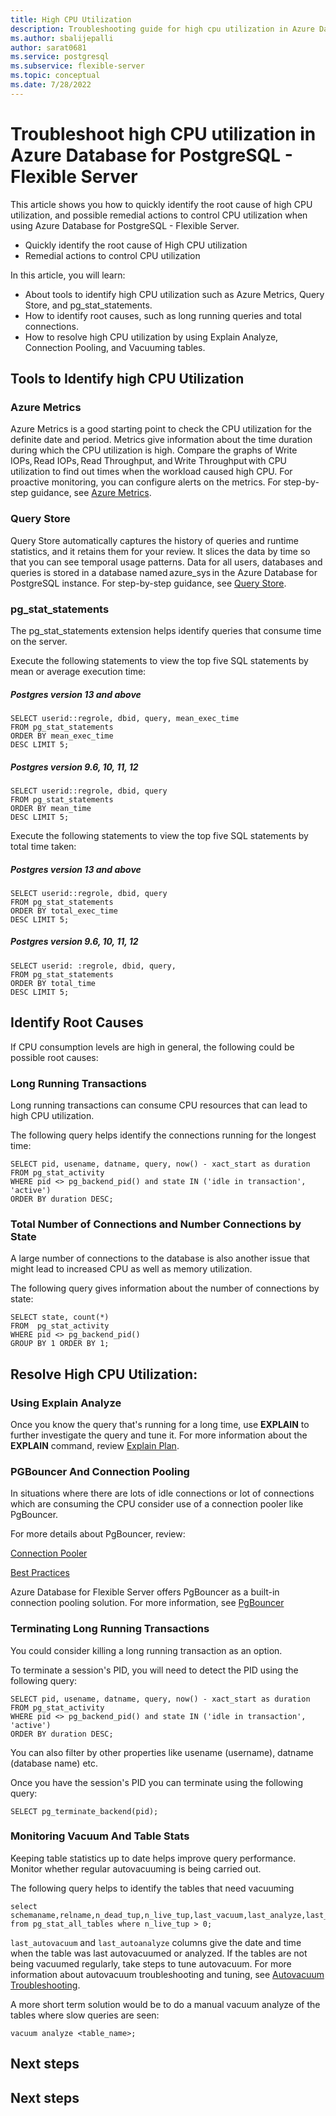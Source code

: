 ```yaml
---
title: High CPU Utilization
description: Troubleshooting guide for high cpu utilization in Azure Database for PostgreSQL - Flexible Server
ms.author: sbalijepalli
author: sarat0681
ms.service: postgresql
ms.subservice: flexible-server
ms.topic: conceptual
ms.date: 7/28/2022
---
```


#  Troubleshoot high CPU utilization in Azure Database for PostgreSQL - Flexible Server


This article shows you how to quickly identify the root cause of high CPU utilization, and possible remedial actions to control CPU utilization when using Azure Database for PostgreSQL - Flexible Server. 


-   Quickly identify the root cause of High CPU utilization 
-   Remedial actions to control CPU utilization 

In this article, you will learn: 
- About tools to identify high CPU utilization such as Azure Metrics, Query Store, and pg_stat_statements. 
- How to identify root causes, such as long running queries and total connections. 
- How to resolve high CPU utilization by using Explain Analyze, Connection Pooling, and Vacuuming tables. 



## Tools to Identify high CPU Utilization 

### Azure Metrics 

Azure Metrics is a good starting point to check the CPU utilization for the definite date and period. Metrics give information about the time duration during which the CPU utilization is high. Compare the graphs of Write IOPs, Read IOPs, Read Throughput, and Write Throughput with CPU utilization to find out times when the workload caused high CPU. For proactive monitoring, you can configure alerts on the metrics. For step-by-step guidance, see [Azure Metrics](./howto-alert-on-metrics.md).


### Query Store
Query Store automatically captures the history of queries and runtime statistics, and it retains them for your review. It slices the data by time so that you can see temporal usage patterns. Data for all users, databases and queries is stored in a database named azure_sys in the Azure Database for PostgreSQL instance. For step-by-step guidance, see [Query Store](./concepts-query-store.md).

### pg_stat_statements
The pg_stat_statements extension helps identify queries that consume time on the server.


Execute the following statements to view the top five SQL statements by mean or average execution time: 


##### Postgres version 13 and above
~~~
SELECT userid::regrole, dbid, query, mean_exec_time 
FROM pg_stat_statements 
ORDER BY mean_exec_time 
DESC LIMIT 5;   
~~~
##### Postgres version 9.6, 10, 11, 12
~~~
SELECT userid::regrole, dbid, query 
FROM pg_stat_statements 
ORDER BY mean_time 
DESC LIMIT 5;    
~~~
Execute the following statements to view the top five SQL statements by total time taken: 

##### Postgres version 13 and above
~~~
SELECT userid::regrole, dbid, query 
FROM pg_stat_statements 
ORDER BY total_exec_time 
DESC LIMIT 5;   
~~~
##### Postgres version 9.6, 10, 11, 12
~~~
SELECT userid: :regrole, dbid, query, 
FROM pg_stat_statements 
ORDER BY total_time 
DESC LIMIT 5;    
~~~
## Identify Root Causes 

If CPU consumption levels are high in general, the following could be possible root causes: 


### Long Running Transactions  

Long running transactions can consume CPU resources that can lead to high CPU utilization.

The following query helps identify the connections running for the longest time:  

~~~
SELECT pid, usename, datname, query, now() - xact_start as duration 
FROM pg_stat_activity  
WHERE pid <> pg_backend_pid() and state IN ('idle in transaction', 'active') 
ORDER BY duration DESC;   
~~~

### Total Number of Connections and Number Connections by State 

A large number of connections to the database is also another issue that might lead to increased CPU as well as memory utilization.


The following query gives information about the number of connections by state: 

~~~
SELECT state, count(*)  
FROM  pg_stat_activity   
WHERE pid <> pg_backend_pid()  
GROUP BY 1 ORDER BY 1;   
~~~
  

## Resolve High CPU Utilization: 

### Using Explain Analyze 

Once you know the query that's running for a long time, use **EXPLAIN** to further investigate the query and tune it. 
For more information about the **EXPLAIN** command, review [Explain Plan](https://www.postgresql.org/docs/current/sql-explain.html). 


 
### PGBouncer And Connection Pooling 

In situations where there are lots of idle connections or lot of connections which are consuming the CPU consider use of a connection pooler like PgBouncer.


For more details about PgBouncer, review: 


[Connection Pooler](https://techcommunity.microsoft.com/t5/azure-database-for-postgresql/not-all-postgres-connection-pooling-is-equal/ba-p/825717)

[Best Practices](https://techcommunity.microsoft.com/t5/azure-database-for-postgresql/connection-handling-best-practice-with-postgresql/ba-p/790883)


Azure Database for Flexible Server offers PgBouncer as a built-in connection pooling solution. For more information, see [PgBouncer](./concepts-pgbouncer.md)


### Terminating Long Running Transactions

You could consider killing a long running transaction as an option.

To terminate a session's PID, you will need to detect the PID using the following query: 
~~~
SELECT pid, usename, datname, query, now() - xact_start as duration 
FROM pg_stat_activity  
WHERE pid <> pg_backend_pid() and state IN ('idle in transaction', 'active') 
ORDER BY duration DESC;   
~~~

You can also filter by other properties like usename (username), datname (database name) etc.  

Once you have the session's PID you can terminate using the following query:
~~~
SELECT pg_terminate_backend(pid);
~~~
### Monitoring Vacuum And Table Stats 

Keeping table statistics up to date helps improve query performance. Monitor whether regular autovacuuming is being carried out. 


The following query helps to identify the tables that need vacuuming 
~~~
select schemaname,relname,n_dead_tup,n_live_tup,last_vacuum,last_analyze,last_autovacuum,last_autoanalyze from pg_stat_all_tables where n_live_tup > 0;   
~~~
`last_autovacuum` and `last_autoanalyze` columns give the date and time when the table was last autovacuumed or analyzed. If the tables are not being vacuumed regularly, take steps to tune autovacuum. For more information about autovacuum troubleshooting and tuning, see [Autovacuum Troubleshooting](./how-to-autovacuum-tuning.md).


A more short term solution would be to do a manual vacuum analyze of the tables where slow queries are seen:
~~~
vacuum analyze <table_name>;
~~~

## Next steps

## Next steps
